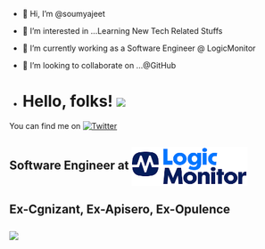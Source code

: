 - 👋 Hi, I’m @soumyajeet
- 👀 I’m interested in ...Learning New Tech Related Stuffs
- 🌱 I’m currently working as a Software Engineer @ LogicMonitor
- 💞️ I’m looking to collaborate on ...@GitHub

- # Hello, folks! <img src="https://raw.githubusercontent.com/MartinHeinz/MartinHeinz/master/wave.gif" width="30px">

<!-- Actual text -->

You can find me on [![Twitter][1.2]][1]

<!-- Icons -->

[1.2]: http://i.imgur.com/wWzX9uB.png (twitter icon without padding)
[2.2]: https://raw.githubusercontent.com/MartinHeinz/MartinHeinz/master/linkedin-3-16.png

<!-- Links to your social media accounts -->

[1]: https://twitter.com/SoumyajeetBhat3
[2]: https://www.linkedin.com/in/soumyajeetrock

<html>
  <h2> Software Engineer at <a href="https://github.com/soumyajeet75/CODE_IMG/blob/main/LM.png" target="blank"><img align="center" src="https://github.com/soumyajeet75/CODE_IMG/blob/main/LM.png" height="70" /></a>
   <br>
  <h2> Ex-Cgnizant, Ex-Apisero, Ex-Opulence
  </html>

<a href="https://github.com/soumyajeet75/hello/blob/master/pic.png" target="blank"><img align="center" src="https://github.com/soumyajeet75/hello/blob/master/pic.png" height="400" /></a>
